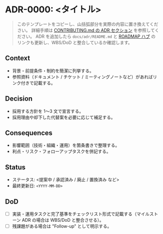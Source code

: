 # ADR-0000: <タイトル>

> このテンプレートをコピーし、山括弧部分を実際の内容に置き換えてください。
> 詳細手順は [CONTRIBUTING.md の ADR セクション](../../CONTRIBUTING.md#adr-を追加・更新する手順) を参照してください。
> ADR を追加したら `docs/adr/README.md` と [ROADMAP ハブ](../ROADMAP_AND_SPECS.md#adr-インデックスコア判断とマイルストーン) のリンクも更新し、WBS/DoD と整合しているか確認します。

## Context
- 背景・前提条件・制約を簡潔に列挙する。
- 参照資料（ドキュメント / チケット / ミーティングノートなど）があればリンク付きで記載する。

## Decision
- 採用する方針を 1〜3 文で宣言する。
- 採用理由や却下した代替案を必要に応じて補足する。

## Consequences
- 影響範囲（技術・組織・運用）を箇条書きで整理する。
- 利点・リスク・フォローアップタスクを併記する。

## Status
- ステータス: <提案中 / 承認済み / 廃止 / 置換済み など>
- 最終更新日: `<YYYY-MM-DD>`

## DoD
- [ ] 実装・運用タスクと完了基準をチェックリスト形式で記載する（マイルストーン ADR の場合は WBS/DoD と整合させる）。
- [ ] 残課題がある場合は "Follow-up" として明示する。
